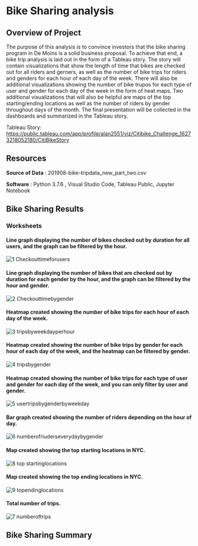 # Bike Sharing analysis 

## Overview of Project
The purpose of this analysis is to convince investors that the bike sharing program in De Moins is a solid business proposal. To achieve that end, a bike trip analysis is laid out in the form of a Tableau story.  The story will contain visualizations that show the length of time that bikes are checked out for all riders and gerners, as well as the number of bike trips for riders and genders for each hour of each day of the week. There will also be additional visualizations showing the number of bike trupos for each type of user and gender for each day of the week in the form of heat maps. Two additional visualizations that will also be helpful are maps of the top starting/ending locations as well as the number of riders by gender throughout days of the month. The final presentation will be collected in the dashboards and summarized in the Tableau story. 

Tableau Story: https://public.tableau.com/app/profile/alan2551/viz/Citibike_Challenge_16273218052180/CitiBikeStory

## Resources
**Source of Data** : 201908-bike-tripdata_new_part_two.csv

**Software** : Python 3.7.6 , Visual Studio Code, Tableau Public, Jupyter Notebook

## Bike Sharing Results

### Worksheets
#### Line graph displaying the number of bikes checked out by duration for all users, and the graph can be filtered by the hour.


![1 Checkouttimeforusers](https://user-images.githubusercontent.com/82983000/127341484-78a6865b-55e9-4123-9c87-6eb754624471.png)


#### Line graph displaying the number of bikes that are checked out by duration for each gender by the hour, and the graph can be filtered by the hour and gender. 


![2 Checkouttimebygender](https://user-images.githubusercontent.com/82983000/127341642-d87c1878-572d-43bc-81cd-e87612a0350b.png)

#### Heatmap created showing the number of bike trips for each hour of each day of the week.


![3 tripsbyweekdayperhour](https://user-images.githubusercontent.com/82983000/127341765-90fcdf32-8aa6-4c0b-8388-772e36114491.png)

#### Heatmap created showing the number of bike trips by gender for each hour of each day of the week, and the heatmap can be filtered by gender.


![4 tripsbygender](https://user-images.githubusercontent.com/82983000/127341891-9c5105e5-7d1c-4df3-b200-7c5dba50e821.png)


#### Heatmap created showing the number of bike trips for each type of user and gender for each day of the week, and you can only filter by user and gender.

![5 usertripsbygenderbyweekday](https://user-images.githubusercontent.com/82983000/127342344-1cadc7a6-9912-4f74-82f2-ee8378fab245.png)

#### Bar graph created showing the number of riders depending on the hour of day.

![6 numberofriuderseverydaybygender](https://user-images.githubusercontent.com/82983000/127342640-2ae2a02c-b2b3-4493-b0e1-1d0d0b7f7497.png)

#### Map created showing the top starting locations in NYC.

![8 top startinglocations](https://user-images.githubusercontent.com/82983000/127342711-555e9d28-72fb-4f34-9931-f6a3e9a09d12.png)


#### Map created showing the top ending locations in NYC.

![9 topendinglocations](https://user-images.githubusercontent.com/82983000/127342787-44197618-68a4-4c0f-8239-04669cf7fabe.png)

#### Total number of trips.

![7 numberoftrips](https://user-images.githubusercontent.com/82983000/127342919-8d1dc5ac-b113-4771-ae50-8c6238134365.png)

## Bike Sharing Summary
